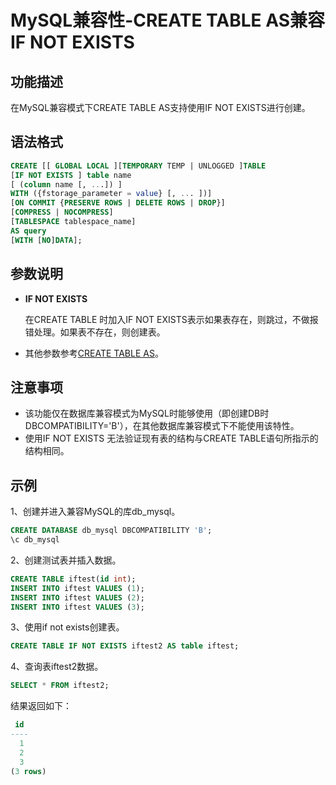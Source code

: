 # MySQL兼容性-CREATE TABLE AS兼容IF NOT EXISTS

## 功能描述

在MySQL兼容模式下CREATE TABLE AS支持使用IF NOT EXISTS进行创建。

## 语法格式

```sql
CREATE [[ GLOBAL LOCAL ][TEMPORARY TEMP | UNLOGGED ]TABLE
[IF NOT EXISTS ] table name
[ (column name [, ...]) ]
WITH ({fstorage_parameter = value} [, ... ])]
[ON COMMIT {PRESERVE ROWS | DELETE ROWS | DROP}]
[COMPRESS | NOCOMPRESS]
[TABLESPACE tablespace_name]
AS query
[WITH [NO]DATA];
```

## 参数说明

- **IF NOT EXISTS**

  在CREATE TABLE 时加入IF NOT EXISTS表示如果表存在，则跳过，不做报错处理。如果表不存在，则创建表。

- 其他参数参考[CREATE TABLE AS](../开发者指南/CREATE-TABLE-AS.md)。

## 注意事项

- 该功能仅在数据库兼容模式为MySQL时能够使用（即创建DB时DBCOMPATIBILITY='B'），在其他数据库兼容模式下不能使用该特性。
- 使用IF NOT EXISTS 无法验证现有表的结构与CREATE TABLE语句所指示的结构相同。

## 示例

1、创建并进入兼容MySQL的库db_mysql。

```sql
CREATE DATABASE db_mysql DBCOMPATIBILITY 'B';
\c db_mysql 
```

2、创建测试表并插入数据。

```sql
CREATE TABLE iftest(id int);
INSERT INTO iftest VALUES (1);
INSERT INTO iftest VALUES (2);
INSERT INTO iftest VALUES (3);
```

3、使用if not exists创建表。

```sql
CREATE TABLE IF NOT EXISTS iftest2 AS table iftest;
```

4、查询表iftest2数据。

```sql
SELECT * FROM iftest2;
```

结果返回如下：

```sql
 id
----
  1
  2
  3
(3 rows)
```

